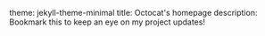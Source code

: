 theme: jekyll-theme-minimal
title: Octocat's homepage
description: Bookmark this to keep an eye on my project updates!


